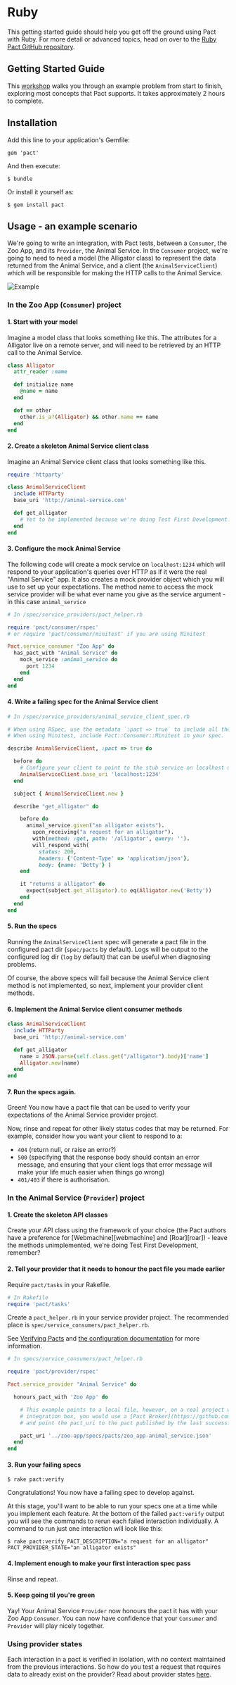 # Ruby

This getting started guide should help you get off the ground using Pact with Ruby. For more detail or advanced topics, head on over to the [Ruby Pact GitHub repository](https://github.com/pact-foundation/pact-ruby).

## Getting Started Guide

This [workshop](https://github.com/DiUS/pact-workshop-ruby-v2) walks you through an example problem from start to finish, exploring most concepts that Pact supports. It takes approximately 2 hours to complete.

## Installation

Add this line to your application's Gemfile:

    gem 'pact'

And then execute:

    $ bundle

Or install it yourself as:

    $ gem install pact

## Usage - an example scenario

We're going to write an integration, with Pact tests, between a `Consumer`, the Zoo App, and its `Provider`, the Animal Service. In the `Consumer` project, we're going to need to need a model (the Alligator class) to represent the data returned from the Animal Service, and a client (the `AnimalServiceClient`) which will be responsible for making the HTTP calls to the Animal Service.

![Example](../../media/zoo_app-animal_service.png)
### In the Zoo App (`Consumer`) project

#### 1. Start with your model

Imagine a model class that looks something like this. The attributes for a Alligator live on a remote server, and will need to be retrieved by an HTTP call to the Animal Service.

```ruby
class Alligator
  attr_reader :name

  def initialize name
    @name = name
  end

  def == other
    other.is_a?(Alligator) && other.name == name
  end
end
```

#### 2. Create a skeleton Animal Service client class

Imagine an Animal Service client class that looks something like this.

```ruby
require 'httparty'

class AnimalServiceClient
  include HTTParty
  base_uri 'http://animal-service.com'

  def get_alligator
    # Yet to be implemented because we're doing Test First Development...
  end
end
```
#### 3. Configure the mock Animal Service

The following code will create a mock service on `localhost:1234` which will respond to your application's queries over HTTP as if it were the real "Animal Service" app. It also creates a mock provider object which you will use to set up your expectations. The method name to access the mock service provider will be what ever name you give as the service argument - in this case `animal_service`

```ruby
# In /spec/service_providers/pact_helper.rb

require 'pact/consumer/rspec'
# or require 'pact/consumer/minitest' if you are using Minitest

Pact.service_consumer "Zoo App" do
  has_pact_with "Animal Service" do
    mock_service :animal_service do
      port 1234
    end
  end
end
```

#### 4. Write a failing spec for the Animal Service client

```ruby
# In /spec/service_providers/animal_service_client_spec.rb

# When using RSpec, use the metadata `:pact => true` to include all the pact functionality in your spec.
# When using Minitest, include Pact::Consumer::Minitest in your spec.

describe AnimalServiceClient, :pact => true do

  before do
    # Configure your client to point to the stub service on localhost using the port you have specified
    AnimalServiceClient.base_uri 'localhost:1234'
  end

  subject { AnimalServiceClient.new }

  describe "get_alligator" do

    before do
      animal_service.given("an alligator exists").
        upon_receiving("a request for an alligator").
        with(method: :get, path: '/alligator', query: '').
        will_respond_with(
          status: 200,
          headers: {'Content-Type' => 'application/json'},
          body: {name: 'Betty'} )
    end

    it "returns a alligator" do
      expect(subject.get_alligator).to eq(Alligator.new('Betty'))
    end
  end
end
```

#### 5. Run the specs

Running the `AnimalServiceClient` spec will generate a pact file in the configured pact dir (`spec/pacts` by default).
Logs will be output to the configured log dir (`log` by default) that can be useful when diagnosing problems.

Of course, the above specs will fail because the Animal Service client method is not implemented, so next, implement your provider client methods.

#### 6. Implement the Animal Service client consumer methods

```ruby
class AnimalServiceClient
  include HTTParty
  base_uri 'http://animal-service.com'

  def get_alligator
    name = JSON.parse(self.class.get("/alligator").body)['name']
    Alligator.new(name)
  end
end
```

#### 7. Run the specs again.

Green! You now have a pact file that can be used to verify your expectations of the Animal Service provider project.

Now, rinse and repeat for other likely status codes that may be returned. For example, consider how you want your client to respond to a:
* `404` (return null, or raise an error?)
* `500` (specifying that the response body should contain an error message, and ensuring that your client logs that error message will make your life much easier when things go wrong)
* `401/403` if there is authorisation.

### In the Animal Service (`Provider`) project

#### 1. Create the skeleton API classes

Create your API class using the framework of your choice (the Pact authors have a preference for [Webmachine][webmachine] and [Roar][roar]) - leave the methods unimplemented, we're doing Test First Development, remember?

#### 2. Tell your provider that it needs to honour the pact file you made earlier

Require `pact/tasks` in your Rakefile.

```ruby
# In Rakefile
require 'pact/tasks'
```

Create a `pact_helper.rb` in your service provider project. The recommended place is `spec/service_consumers/pact_helper.rb`.

See [Verifying Pacts](https://github.com/pact-foundation/pact-ruby/wiki/Verifying-pacts) and [the configuration documentation](./configuration.md) for more information.

```ruby
# In specs/service_consumers/pact_helper.rb

require 'pact/provider/rspec'

Pact.service_provider "Animal Service" do

  honours_pact_with 'Zoo App' do

    # This example points to a local file, however, on a real project with a continuous
    # integration box, you would use a [Pact Broker](https://github.com/pact-foundation/pact_broker) or publish your pacts as artifacts,
    # and point the pact_uri to the pact published by the last successful build.

    pact_uri '../zoo-app/specs/pacts/zoo_app-animal_service.json'
  end
end
```

#### 3. Run your failing specs

    $ rake pact:verify

Congratulations! You now have a failing spec to develop against.

At this stage, you'll want to be able to run your specs one at a time while you implement each feature. At the bottom of the failed `pact:verify` output you will see the commands to rerun each failed interaction individually. A command to run just one interaction will look like this:

    $ rake pact:verify PACT_DESCRIPTION="a request for an alligator" PACT_PROVIDER_STATE="an alligator exists"

#### 4. Implement enough to make your first interaction spec pass

Rinse and repeat.

#### 5. Keep going til you're green

Yay! Your Animal Service `Provider` now honours the pact it has with your Zoo App `Consumer`. You can now have confidence that your `Consumer` and `Provider` will play nicely together.

### Using provider states

Each interaction in a pact is verified in isolation, with no context maintained from the previous interactions. So how do you test a request that requires data to already exist on the provider? Read about provider states [here](https://github.com/pact-foundation/pact-ruby/wiki/Provider-states).
